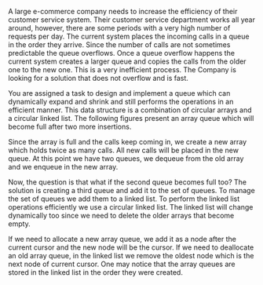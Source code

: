 A large e-commerce company needs to increase the efficiency of their customer service system. Their customer service department works all year around, however, there are some periods with a very high number of requests per day. The current system places the incoming calls in a queue in the order they arrive. Since the number of calls are not sometimes predictable the queue overflows. Once a queue overflow happens the current system creates a larger queue and copies the calls from the older one to the new one. This is a very inefficient process. The Company is looking for a solution that does not overflow and is fast.

You are assigned a task to design and implement a queue which can dynamically expand and shrink and still performs the operations in an efficient manner. This data structure is a combination of circular arrays and a circular linked list. The following figures present an array queue which will become full after two more insertions.


Since the array is full and the calls keep coming in, we create a new array which holds twice as many calls. All new calls will be placed in the new queue. At this point we have two queues, we dequeue from the old array and we enqueue in the new array.


Now, the question is that what if the second queue becomes full too? The solution is creating a third queue and add it to the set of queues. To manage the set of queues we add them to a linked list. To perform the linked list operations efficiently we use a circular linked list. The linked list will change dynamically too since we need to delete the older arrays that become empty.


If we need to allocate a new array queue, we add it as a node after the current cursor and the new node will be the cursor. If we need to deallocate an old array queue, in the linked list we remove the oldest node which is the next node of current cursor. One may notice that the array queues are stored in the linked list in the order they were created.
